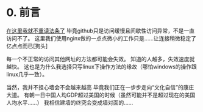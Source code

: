 # 0. 前言

[在这里我就不重读法条了](https://hee.ink/2020/03/06/Nginx本地反向代理傻瓜教程/ "在干活之前，我们有必要了解一下法律条文，做一个学法懂法用法的好公民~ by某位介绍nginx反代的dalao")
毕竟github只是访问缓慢且间歇性访问异常，不是一直访问不了。
这里我们使用nginx做的一点点微小的工作只是……让连接稍微稳定了亿点点而已\[狗头\]

每一个不正常的访问其他网址的方法都可能会失效。
知道的人越多，失效速度就越快。
这也是为什么我选择只写linux下操作方法的缘故（哪怕windows的操作跟linux几乎一致）。

当然，我并不担心墙会不会越来越高
毕竟我们正在一步步走向“文化自信”的康庄大道。
有朝一日中国人均GDP超过美国的时候（虽然可能并不是超过现在的美国人均水平……）
我相信建墙的终究会变成墙对面的……

